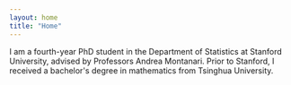 ```yaml
---
layout: home
title: "Home"
---
```


I am a fourth-year PhD student in the Department of Statistics at Stanford University, advised by Professors Andrea Montanari. Prior to Stanford, I received a bachelor's degree in mathematics from Tsinghua University.
